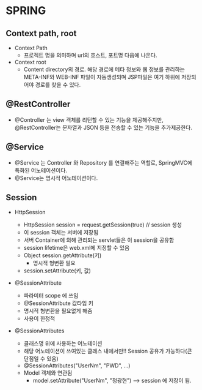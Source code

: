# SPRING

## Context path, root
- Context Path
    - 프로젝트 명을 의미하며 url의 호스트, 포트명 다음에 나온다.
- Context root
    - Content directory의 경로. 해당 경로에 메타 정보와 웹 정보를 관리하는 META-INF와 WEB-INF 파일이 자동생성되며 JSP파일은 여기 하위에 저장되어야 경로를 찾을 수 있다.


## @RestController
- @Controller 는 view 객체를 리턴할 수 있는 기능을 제공해주지만, @RestController는 문자열과 JSON 등을 전송할 수 있는 기능을 추가제공한다.

## @Service
- @Service 는 Controller 와 Repository 를 연결해주는 역할로, SpringMVC에 특화된 어노테이션이다.
- @Service는 명시적 어노테이션이다.

## Session
    
- HttpSession
    - HttpSession session = request.getSession(true) // session 생성
    - 이 session 객체는 서버에 저장됨
    - 서버 Container에 의해 관리되는 servlet들은 이 session을 공유함
    - session lifetime은 web.xml에 지정할 수 있음
    - Object session.getAttribute(키)
        - 명시적 형변환 필요
    - session.setAttribute(키, 값)


- @SessionAttribute
    - 파라미터 scope 에 쓰임
    - @SessionAttribute 값타임 키
    - 명시적 형변환을 필요없게 해줌
    - 사용이 한정적

- @SessionAttributes
    - 클래스명 위에 사용하는 어노테이션
    - 해당 어노테이션이 쓰여있는 클래스 내에서만!! Session 공유가 가능하다(큰 단점일 수 있음)
    - @SessionAttributes("UserNm", "PWD", ...)
    - Model 객체와 연관됨
        - model.setAttribute("UserNm", "정광현") --> session 에 저장이 됨.